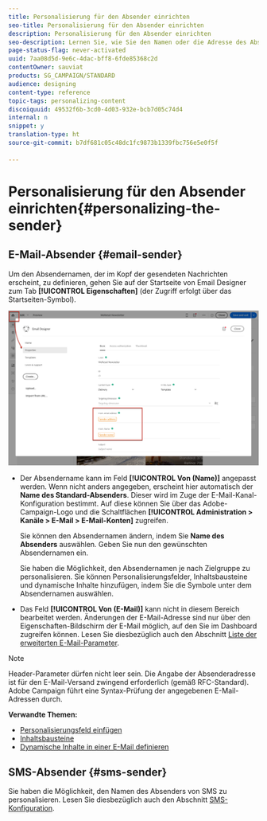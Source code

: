 ```yaml
---
title: Personalisierung für den Absender einrichten
seo-title: Personalisierung für den Absender einrichten
description: Personalisierung für den Absender einrichten
seo-description: Lernen Sie, wie Sie den Namen oder die Adresse des Absenders Ihrer Nachrichten personalisieren.
page-status-flag: never-activated
uuid: 7aa08d5d-9e6c-4dac-bff8-6fde85368c2d
contentOwner: sauviat
products: SG_CAMPAIGN/STANDARD
audience: designing
content-type: reference
topic-tags: personalizing-content
discoiquuid: 49532f6b-3cd0-4d03-932e-bcb7d05c74d4
internal: n
snippet: y
translation-type: ht
source-git-commit: b7df681c05c48dc1fc9873b1339fbc756e5e0f5f

---
```



# Personalisierung für den Absender einrichten{#personalizing-the-sender}

## E-Mail-Absender {#email-sender}

Um den Absendernamen, der im Kopf der gesendeten Nachrichten erscheint, zu definieren, gehen Sie auf der Startseite von Email Designer zum Tab **[!UICONTROL Eigenschaften]** (der Zugriff erfolgt über das Startseiten-Symbol).

![](assets/delivery_content_edition16.png)

* Der Absendername kann im Feld **[!UICONTROL Von (Name)]** angepasst werden. Wenn nicht anders angegeben, erscheint hier automatisch der **Name des Standard-Absenders**. Dieser wird im Zuge der E-Mail-Kanal-Konfiguration bestimmt. Auf diese können Sie über das Adobe-Campaign-Logo und die Schaltflächen **[!UICONTROL Administration &gt; Kanäle &gt; E-Mail &gt; E-Mail-Konten]** zugreifen.

   Sie können den Absendernamen ändern, indem Sie **Name des Absenders** auswählen. Geben Sie nun den gewünschten Absendernamen ein.

   Sie haben die Möglichkeit, den Absendernamen je nach Zielgruppe zu personalisieren. Sie können Personalisierungsfelder, Inhaltsbausteine und dynamische Inhalte hinzufügen, indem Sie die Symbole unter dem Absendernamen auswählen.

* Das Feld **[!UICONTROL Von (E-Mail)]** kann nicht in diesem Bereich bearbeitet werden. Änderungen der E-Mail-Adresse sind nur über den Eigenschaften-Bildschirm der E-Mail möglich, auf den Sie im Dashboard zugreifen können. Lesen Sie diesbezüglich auch den Abschnitt [Liste der erweiterten E-Mail-Parameter](../../administration/using/configuring-email-channel.md#advanced-parameters).

>[!NOTE]
>
>Header-Parameter dürfen nicht leer sein. Die Angabe der Absenderadresse ist für den E-Mail-Versand zwingend erforderlich (gemäß RFC-Standard). Adobe Campaign führt eine Syntax-Prüfung der angegebenen E-Mail-Adressen durch.

**Verwandte Themen:**

* [Personalisierungsfeld einfügen](../../designing/using/inserting-a-personalization-field.md)
* [Inhaltsbausteine](../../designing/using/adding-a-content-block.md)
* [Dynamische Inhalte in einer E-Mail definieren](../../designing/using/defining-dynamic-content-in-an-email.md)

## SMS-Absender {#sms-sender}

Sie haben die Möglichkeit, den Namen des Absenders von SMS zu personalisieren. Lesen Sie diesbezüglich auch den Abschnitt [SMS-Konfiguration](../../administration/using/configuring-sms-channel.md#configuring-sms-properties).
